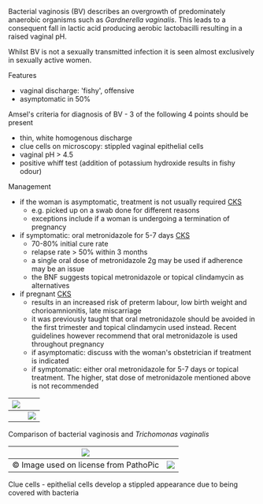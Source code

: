 Bacterial vaginosis (BV) describes an overgrowth of predominately anaerobic organisms such as *Gardnerella vaginalis*. This leads to a consequent fall in lactic acid producing aerobic lactobacilli resulting in a raised vaginal pH.  
  
Whilst BV is not a sexually transmitted infection it is seen almost exclusively in sexually active women.  
   
Features  
* vaginal discharge: 'fishy', offensive
* asymptomatic in 50%

  
Amsel's criteria for diagnosis of BV \- 3 of the following 4 points should be present  
* thin, white homogenous discharge
* clue cells on microscopy: stippled vaginal epithelial cells
* vaginal pH \> 4\.5
* positive whiff test (addition of potassium hydroxide results in fishy odour)

  
Management  
* if the woman is asymptomatic, treatment is not usually required [CKS](https://cks.nice.org.uk/topics/bacterial-vaginosis/management/women-who-are-not-pregnant/#:~:text=If%20the%20woman%20is%20asymptomatic "Clinical Knowledge Summaries - Management of bacterial vaginosis")
	+ e.g. picked up on a swab done for different reasons
	+ exceptions include if a woman is undergoing a termination of pregnancy
* if symptomatic: oral metronidazole for 5\-7 days [CKS](https://cks.nice.org.uk/topics/bacterial-vaginosis/management/women-who-are-not-pregnant/#:~:text=If%20the%20woman%20is%20symptomatic "Clinical Knowledge Summaries - Management of bacterial vaginosis")
	+ 70\-80% initial cure rate
	+ relapse rate \> 50% within 3 months
	+ a single oral dose of metronidazole 2g may be used if adherence may be an issue
	+ the BNF suggests topical metronidazole or topical clindamycin as alternatives
* if pregnant [CKS](https://cks.nice.org.uk/topics/bacterial-vaginosis/management/women-who-are-not-pregnant/ "Clinical Knowledge Summaries - Management of bacterial vaginosis")
	+ results in an increased risk of preterm labour, low birth weight and chorioamnionitis, late miscarriage
	+ it was previously taught that oral metronidazole should be avoided in the first trimester and topical clindamycin used instead. Recent guidelines however recommend that oral metronidazole is used throughout pregnancy
	+ if asymptomatic: discuss with the woman's obstetrician if treatment is indicated
	+ if symptomatic: either oral metronidazole for 5\-7 days or topical treatment. The higher, stat dose of metronidazole mentioned above is not recommended

  


| [![](https://d32xxyeh8kfs8k.cloudfront.net/images_Passmedicine/pdd904.png)](https://d32xxyeh8kfs8k.cloudfront.net/images_Passmedicine/pdd904b.png) | |
| --- | --- |
|  | [![](https://d32xxyeh8kfs8k.cloudfront.net/css/images/mag_glass.png)](https://d32xxyeh8kfs8k.cloudfront.net/images_Passmedicine/pdd904b.png) |

Comparison of bacterial vaginosis and *Trichomonas vaginalis*  


| [![](https://d32xxyeh8kfs8k.cloudfront.net/images_Passmedicine/usb002.jpg)](https://d32xxyeh8kfs8k.cloudfront.net/images_Passmedicine/usb002b.jpg) | |
| --- | --- |
| © Image used on license from PathoPic | [![](https://d32xxyeh8kfs8k.cloudfront.net/css/images/mag_glass.png)](https://d32xxyeh8kfs8k.cloudfront.net/images_Passmedicine/usb002b.jpg) |

Clue cells \- epithelial cells develop a stippled appearance due to being covered with bacteria